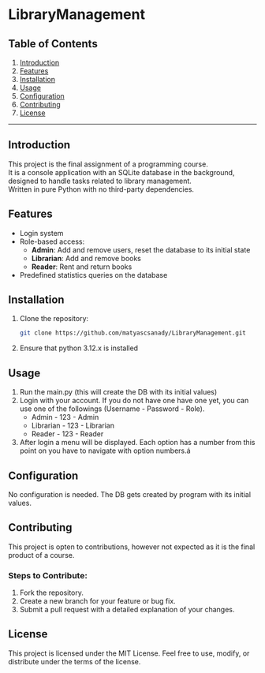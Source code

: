 # LibraryManagement

## Table of Contents
1. [Introduction](#introduction)
2. [Features](#features)
3. [Installation](#installation)
4. [Usage](#usage)
5. [Configuration](#configuration)
6. [Contributing](#contributing)
7. [License](#license)

---

## Introduction
This project is the final assignment of a programming course.  
It is a console application with an SQLite database in the background, designed to handle tasks related to library management.  
Written in pure Python with no third-party dependencies.

## Features
- Login system
- Role-based access:
  - **Admin**: Add and remove users, reset the database to its initial state
  - **Librarian**: Add and remove books
  - **Reader**: Rent and return books
- Predefined statistics queries on the database

## Installation
1. Clone the repository:
   ```bash
   git clone https://github.com/matyascsanady/LibraryManagement.git
   ```
2. Ensure that python 3.12.x is installed

## Usage
1. Run the main.py (this will create the DB with its initial values)
2. Login with your account. If you do not have one have one yet, you can use one of the followings (Username - Password - Role).
   - Admin - 123 - Admin
   - Librarian - 123 - Librarian
   - Reader - 123 - Reader
3. After login a menu will be displayed. Each option has a number from this point on you have to navigate with option numbers.á

## Configuration
No configuration is needed. The DB gets created by program with its initial values.

## Contributing
This project is opten to contributions, however not expected as it is the final product of a course.
### Steps to Contribute:
1. Fork the repository.
2. Create a new branch for your feature or bug fix.
3. Submit a pull request with a detailed explanation of your changes.

## License
This project is licensed under the MIT License.
Feel free to use, modify, or distribute under the terms of the license.
